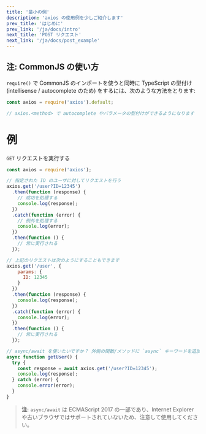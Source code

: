 ```yaml
---
title: '最小の例'
description: 'axios の使用例を少しご紹介します'
prev_title: 'はじめに'
prev_link: '/ja/docs/intro'
next_title: 'POST リクエスト'
next_link: '/ja/docs/post_example'
---
```


## 注: CommonJS の使い方
`require()` で CommonJS のインポートを使うと同時に TypeScript の型付け (intellisense / autocomplete のため) をするには、次のような方法をとります:

```js
const axios = require('axios').default;

// axios.<method> で autocomplete やパラメータの型付けができるようになります
```

# 例

`GET` リクエストを実行する

```js
const axios = require('axios');

// 指定された ID のユーザに対してリクエストを行う
axios.get('/user?ID=12345')
  .then(function (response) {
    // 成功を処理する
    console.log(response);
  })
  .catch(function (error) {
    // 例外を処理する
    console.log(error);
  })
  .then(function () {
    // 常に実行される
  });

// 上記のリクエストは次のようにすることもできます
axios.get('/user', {
    params: {
      ID: 12345
    }
  })
  .then(function (response) {
    console.log(response);
  })
  .catch(function (error) {
    console.log(error);
  })
  .then(function () {
    // 常に実行される
  });

// async/await を使いたいですか？ 外側の関数/メソッドに `async` キーワードを追加してください。
async function getUser() {
  try {
    const response = await axios.get('/user?ID=12345');
    console.log(response);
  } catch (error) {
    console.error(error);
  }
}
```

> **注:** `async/await` は ECMAScript 2017 の一部であり、Internet Explorer や古いブラウザではサポートされていないため、注意して使用してください。